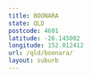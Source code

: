 ```yaml
---
title: BOONARA
state: QLD
postcode: 4601
latitude: -26.145002
longitude: 152.012412
url: /qld/boonara/
layout: suburb
---
```

